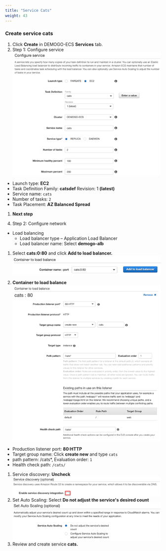 ```yaml
---
title: "Service Cats"
weight: 43
---
```


### Create service cats
1)	Click **Create** in DEMOGO-ECS **Services** tab.
2)	Step 1: Configure service 
![CreateCats](../../../../static/images/ecs/service/cats_create.png)
- Launch type: **EC2**
- Task Definition 
Family: **catsdef**
Revision: 1 **(latest)**
- Service name: `cats`
- Number of tasks: `2`
- Task Placement: **AZ Balanced Spread**
1. **Next step** 

4)	Step 2: Configure network
- Load balancing
  -  Load balancer type – Application Load Balancer
  -  Load balancer name: Select **demogo-alb**
  
1. Select **cats:0:80** and click **Add to load balancer.** 
![AddCats](../../../../static/images/ecs/service/cats_add_to_lb.png)

1. **Container to load balance**
  ![CatsContainer](../../../../static/images/ecs/service/cats_configure_container_to_lb.png)
- Production listener port: **80:HTTP**
- Target group name: Click **create new** and type `cats`
- path pattern: /cats*, Evaluation order: `1`
- Health check path: `/cats/`
1. Service discovery: **Uncheck**  
![ServiceDiscovery](../../../../static/images/ecs/service/service_discovery.png)
1. Set Auto Scaling: Select **Do not adjust the service's desired count**
![AutoScale](../../../../static/images/ecs/service/set_auto_scale.png)
1. Review and create service **cats.**  